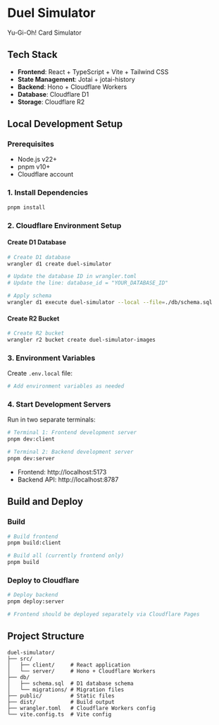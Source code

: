 # Duel Simulator

Yu-Gi-Oh! Card Simulator

## Tech Stack

- **Frontend**: React + TypeScript + Vite + Tailwind CSS
- **State Management**: Jotai + jotai-history
- **Backend**: Hono + Cloudflare Workers
- **Database**: Cloudflare D1
- **Storage**: Cloudflare R2

## Local Development Setup

### Prerequisites

- Node.js v22+
- pnpm v10+
- Cloudflare account

### 1. Install Dependencies

```bash
pnpm install
```

### 2. Cloudflare Environment Setup

#### Create D1 Database

```bash
# Create D1 database
wrangler d1 create duel-simulator

# Update the database ID in wrangler.toml
# Update the line: database_id = "YOUR_DATABASE_ID"

# Apply schema
wrangler d1 execute duel-simulator --local --file=./db/schema.sql
```

#### Create R2 Bucket

```bash
# Create R2 bucket
wrangler r2 bucket create duel-simulator-images
```

### 3. Environment Variables

Create `.env.local` file:

```bash
# Add environment variables as needed
```

### 4. Start Development Servers

Run in two separate terminals:

```bash
# Terminal 1: Frontend development server
pnpm dev:client

# Terminal 2: Backend development server
pnpm dev:server
```

- Frontend: http://localhost:5173
- Backend API: http://localhost:8787

## Build and Deploy

### Build

```bash
# Build frontend
pnpm build:client

# Build all (currently frontend only)
pnpm build
```

### Deploy to Cloudflare

```bash
# Deploy backend
pnpm deploy:server

# Frontend should be deployed separately via Cloudflare Pages
```

## Project Structure

```
duel-simulator/
├── src/
│   ├── client/     # React application
│   └── server/     # Hono + Cloudflare Workers
├── db/
│   ├── schema.sql  # D1 database schema
│   └── migrations/ # Migration files
├── public/         # Static files
├── dist/           # Build output
├── wrangler.toml   # Cloudflare Workers config
└── vite.config.ts  # Vite config
```
